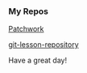 ### My Repos

[Patchwork](https://github.com/ozthegnp/patchwork.git)

[git-lesson-repository](https://github.com/ozthegnp/git-lesson-repository.git)

Have a great day!
